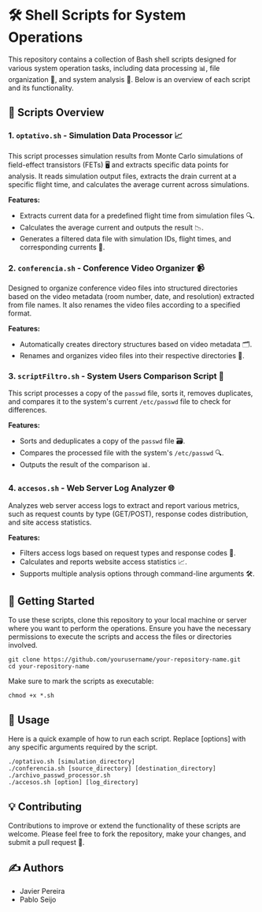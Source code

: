 # 🛠️ Shell Scripts for System Operations

This repository contains a collection of Bash shell scripts designed for various system operation tasks, including data processing 📊, file organization 📁, and system analysis 🧐. Below is an overview of each script and its functionality.

## 📑 Scripts Overview

### 1. `optativo.sh` - Simulation Data Processor 📈

This script processes simulation results from Monte Carlo simulations of field-effect transistors (FETs) 🖥️ and extracts specific data points for analysis. It reads simulation output files, extracts the drain current at a specific flight time, and calculates the average current across simulations.

**Features:**
- Extracts current data for a predefined flight time from simulation files 🔍.
- Calculates the average current and outputs the result 📉.
- Generates a filtered data file with simulation IDs, flight times, and corresponding currents 📝.

### 2. `conferencia.sh` - Conference Video Organizer 📹

Designed to organize conference video files into structured directories based on the video metadata (room number, date, and resolution) extracted from file names. It also renames the video files according to a specified format.

**Features:**
- Automatically creates directory structures based on video metadata 🗂️.
- Renames and organizes video files into their respective directories 🔄.

### 3. `scriptFiltro.sh` - System Users Comparison Script 👥

This script processes a copy of the `passwd` file, sorts it, removes duplicates, and compares it to the system's current `/etc/passwd` file to check for differences.

**Features:**
- Sorts and deduplicates a copy of the `passwd` file 🗃️.
- Compares the processed file with the system's `/etc/passwd` 🔍.
- Outputs the result of the comparison 📊.

### 4. `accesos.sh` - Web Server Log Analyzer 🌐

Analyzes web server access logs to extract and report various metrics, such as request counts by type (GET/POST), response codes distribution, and site access statistics.

**Features:**
- Filters access logs based on request types and response codes 🔎.
- Calculates and reports website access statistics 📈.
- Supports multiple analysis options through command-line arguments 🛠️.

## 🚀 Getting Started

To use these scripts, clone this repository to your local machine or server where you want to perform the operations. Ensure you have the necessary permissions to execute the scripts and access the files or directories involved.

```
git clone https://github.com/yourusername/your-repository-name.git
cd your-repository-name
```

Make sure to mark the scripts as executable:
```
chmod +x *.sh
```

## 📖 Usage

Here is a quick example of how to run each script. Replace [options] with any specific arguments required by the script.
```
./optativo.sh [simulation_directory]
./conferencia.sh [source_directory] [destination_directory]
./archivo_passwd_processor.sh
./accesos.sh [option] [log_directory]
```

## 💡 Contributing

Contributions to improve or extend the functionality of these scripts are welcome. Please feel free to fork the repository, make your changes, and submit a pull request 🤝.

## ✍️ Authors

- Javier Pereira
- Pablo Seijo
